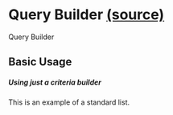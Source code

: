 Query Builder [(source)](https://github.com/bullhorn/novo-elements/blob/master/projects/novo-elements/src/elements/query-builder)
===============================================================================================

Query Builder

Basic Usage
-----------

##### Using just a criteria builder

This is an example of a standard list.

<code-example example="just-criteria"></code-example>

